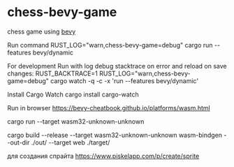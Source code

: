 # chess-bevy-game
chess game using [bevy](https://github.com/bevyengine/bevy)

Run command
RUST_LOG="warn,chess-bevy-game=debug" cargo run --features bevy/dynamic

For development
Run with log debug stacktrace on error and reload on save changes:
RUST_BACKTRACE=1 RUST_LOG="warn,chess-bevy-game=debug"  cargo watch -q -c -x 'run --features bevy/dynamic'

Install Cargo Watch
cargo install cargo-watch

Run in browser
https://bevy-cheatbook.github.io/platforms/wasm.html

cargo run --target wasm32-unknown-unknown


cargo build --release --target wasm32-unknown-unknown
wasm-bindgen --out-dir ./out/ --target web ./target/

для создания спрайта 
https://www.piskelapp.com/p/create/sprite